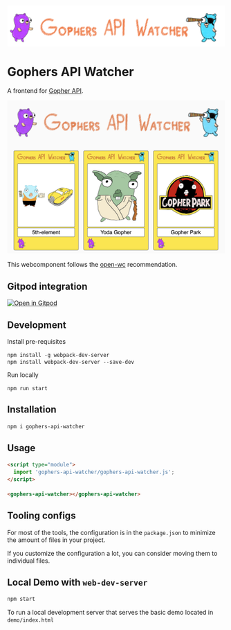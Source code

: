 ![Gophers API Watcher](./gophers-api-watcher.png)
# Gophers API Watcher

A frontend for [Gopher API](https://github.com/scraly/gophers-api).

![Gophers API Watcher](./img/screenshot.jpg)

This webcomponent follows the [open-wc](https://github.com/open-wc/open-wc) recommendation.


## Gitpod integration

[![Open in Gitpod](https://gitpod.io/button/open-in-gitpod.svg)](https://gitpod.io/#https://github.com/lostinbrittany/gophers-api-watcher.git)

## Development

Install pre-requisites

```
npm install -g webpack-dev-server
npm install webpack-dev-server --save-dev
```

Run locally

```
npm run start
```

## Installation

```bash
npm i gophers-api-watcher
```

## Usage

```html
<script type="module">
  import 'gophers-api-watcher/gophers-api-watcher.js';
</script>

<gophers-api-watcher></gophers-api-watcher>
```



## Tooling configs

For most of the tools, the configuration is in the `package.json` to minimize the amount of files in your project.

If you customize the configuration a lot, you can consider moving them to individual files.

## Local Demo with `web-dev-server`

```bash
npm start
```

To run a local development server that serves the basic demo located in `demo/index.html`
